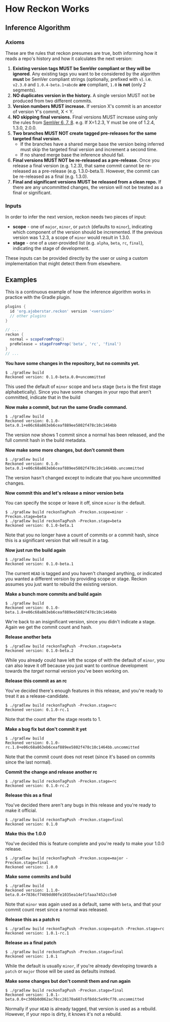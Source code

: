 # How Reckon Works

## Inference Algorithm

### Axioms

These are the rules that reckon presumes are true, both informing how it reads a repo's history and how it calculates the next version:

1. **Existing version tags MUST be SemVer compliant or they will be ignored**. Any existing tags you want to be considered by the algorithm **must** be SemVer compliant strings (optionally, prefixed with `v`). i.e. `v2.3.0` and `1.0.4-beta.1+abcde` **are** compliant, `1.0` **is not** (only 2 segments).
1. **NO duplicates version in the history.** A single version MUST not be produced from two different commits.
1. **Version numbers MUST increase.** If version X's commit is an ancestor of version Y's commit, X < Y.
1. **NO skipping final versions.** Final versions MUST increase using only the rules from [SemVer 6, 7, 8](http://semver.org/spec/v2.0.0.html). e.g. If X=1.2.3, Y must be one of 1.2.4, 1.3.0, 2.0.0.
1. **Two branches MUST NOT create tagged pre-releases for the same targeted final version.**
    * If the branches have a shared merge base the version being inferred must skip the targeted final version and increment a second time.
    * If no shared merge base the inference should fail.
1. **Final versions MUST NOT be re-released as a pre-release.** Once you release a final version (e.g. 1.2.3), that same commit cannot be re-released as a pre-release (e.g. 1.3.0-beta.1). However, the commit can be re-released as a final (e.g. 1.3.0).
1. **Final and significant versions MUST be released from a clean repo.** If there are any uncommitted changes, the version will not be treated as a final or significant.

### Inputs

In order to infer the next version, reckon needs two pieces of input:

- **scope** - one of `major`, `minor`, or `patch` (defaults to `minor`), indicating which component of the version should be incremented. If the previous version was 1.2.3, a scope of `minor` would result in 1.3.0.
- **stage** - one of a user-provided list (e.g. `alpha`, `beta`, `rc`, `final`), indicating the stage of development.

These inputs can be provided directly by the user or using a custom implementation that might detect them from elsewhere.

## Examples

This is a continuous example of how the inference algorithm works in practice with the Gradle plugin.

```groovy
plugins {
  id 'org.ajoberstar.reckon' version '<version>'
  // other plugins
}

// ...
reckon {
  normal = scopeFromProp()
  preRelease = stageFromProp('beta', 'rc', 'final')
}
// ...
```

**You have some changes in the repository, but no commits yet.**

```
$ ./gradlew build
Reckoned version: 0.1.0-beta.0.0+uncommitted
```

This used the default of `minor` scope and `beta` stage (`beta` is the first stage alphabetically). Since you have some changes in your repo that aren't committed, indicate that in the build

**Now make a commit, but run the same Gradle command.**

```
$ ./gradlew build
Reckoned version: 0.1.0-beta.0.1+e06c68a863eb6ceaf889ee5802f478c10c1464bb
```

The version now shows 1 commit since a normal has been released, and the full commit hash in the build metadata.

**Now make some more changes, but don't commit them**

```
$ ./gradlew build
Reckoned version: 0.1.0-beta.0.1+e06c68a863eb6ceaf889ee5802f478c10c1464bb.uncommitted
```

The version hasn't changed except to indicate that you have uncommitted changes.

**Now commit this and let's release a minor version beta**

You can specify the scope or leave it off, since `minor` is the default.

```
$ ./gradlew build reckonTagPush -Preckon.scope=minor -Preckon.stage=beta
$ ./gradlew build reckonTagPush -Preckon.stage=beta
Reckoned version: 0.1.0-beta.1
```
Note that you no longer have a count of commits or a commit hash, since this is a significant version that will result in a tag.

**Now just run the build again**

```
$ ./gradlew build
Reckoned version: 0.1.0-beta.1
```

The current `HEAD` is tagged and you haven't changed anything, or indicated you wanted a different version by providing scope or stage. Reckon assumes you just want to rebuild the existing version.

**Make a bunch more commits and build again**

```
$ ./gradlew build
Reckoned version: 0.1.0-beta.1.8+e06c68a863eb6ceaf889ee5802f478c10c1464bb
```

We're back to an insignificant version, since you didn't indicate a stage. Again we get the commit count and hash.

**Release another beta**

```
$ ./gradlew build reckonTagPush -Preckon.stage=beta
Reckoned version: 0.1.0-beta.2
```

While you already could have left the scope of with the default of `minor`, you can also leave it off because you just want to continue development towards the _target_ normal version you've been working on.

**Release this commit as an rc**

You've decided there's enough features in this release, and you're ready to treat it as a release-candidate.

```
$ ./gradlew build reckonTagPush -Preckon.stage=rc
Reckoned version: 0.1.0-rc.1
```

Note that the count after the stage resets to 1.

**Make a bug fix but don't commit it yet**

```
$ ./gradlew build
Reckoned version: 0.1.0-rc.1.8+e06c68a863eb6ceaf889ee5802f478c10c1464bb.uncommitted
```

Note that the commit count does not reset (since it's based on commits since the last normal).

**Commit the change and release another rc**

```
$ ./gradlew build reckonTagPush -Preckon.stage=rc
Reckoned version: 0.1.0-rc.2
```

**Release this as a final**

You've decided there aren't any bugs in this release and you're ready to make it official.

```
$ ./gradlew build reckonTagPush -Preckon.stage=final
Reckoned version: 0.1.0
```

**Make this the 1.0.0**

You've decided this is feature complete and you're ready to make your 1.0.0 release.

```
$ ./gradlew build reckonTagPush -Preckon.scope=major -Preckon.stage=final
Reckoned version: 1.0.0
```

**Make some commits and build**

```
$ ./gradlew build
Reckoned version: 1.1.0-beta.0.4+7836cf7469dd00fe1035ea14ef1faaa7452cc5e0
```

Note that `minor` was again used as a default, same with `beta`, and that your commit count reset since a normal was released.

**Release this as a patch rc**

```
$ ./gradlew build reckonTagPush -Preckon.scope=patch -Preckon.stage=rc
Reckoned version: 1.0.1-rc.1
```

**Release as a final patch**

```
$ ./gradlew build reckonTagPush -Preckon.stage=final
Reckoned version: 1.0.1
```

While the default is usually `minor`, if you're already developing towards a `patch` or `major` those will be used as defaults instead.

**Make some changes but don't commit them and run again**

```
$ ./gradlew build reckonTagPush -Preckon.stage=final
Reckoned version: 1.0.1-beta.0.0+c306b0d062ac78cc28170a607c6f8ddc5e99cf70.uncommitted
```

Normally if your `HEAD` is already tagged, that version is used as a rebuild. However, if your repo is dirty, it knows it's not a rebuild.
